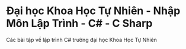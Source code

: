 # Đại học Khoa Học Tự Nhiên - Nhập Môn Lập Trình - C# - C Sharp
Các bài tập về lập trình C# trường đại học Khoa Học Tự Nhiên
